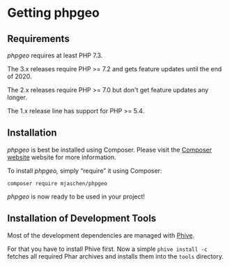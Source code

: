 # Getting phpgeo

## Requirements

_phpgeo_ requires at least PHP 7.3.

The 3.x releases require PHP >= 7.2 and gets feature updates until the end of 2020.

The 2.x releases require PHP >= 7.0 but don't get feature updates any longer.

The 1.x release line has support for PHP >= 5.4.

## Installation

_phpgeo_ is best be installed using Composer. Please visit the
[Composer website](https://getcomposer.org/) website for more information.

To install _phpgeo,_ simply “require” it using Composer:

``` shell
composer require mjaschen/phpgeo
```

_phpgeo_ is now ready to be used in your project!

## Installation of Development Tools

Most of the development dependencies are managed with [Phive](https://phar.io/).

For that you have to install Phive first. Now a simple `phive install -c` fetches all required Phar archives and installs them into the `tools` directory.
